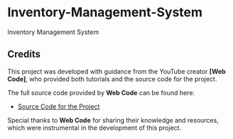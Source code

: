 # Inventory-Management-System
Inventory Management System
## Credits

This project was developed with guidance from the YouTube creator **[Web Code]**, who provided both tutorials and the source code for the project.

The full source code provided by **Web Code** can be found here:
- [Source Code for the Project]( https://www.instamojo.com/webcode867)

Special thanks to **Web Code** for sharing their knowledge and resources, which were instrumental in the development of this project.
